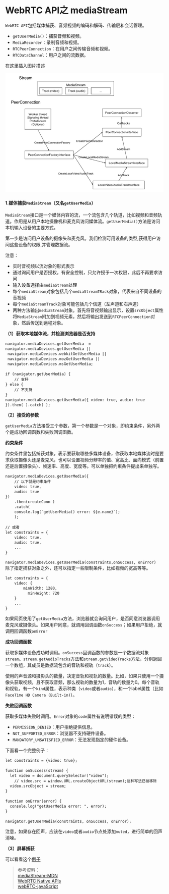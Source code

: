 # WebRTC API之 mediaStream

`WebRTC API`包括媒体捕获、音频视频的编码和解码、传输层和会话管理。

* `getUserMedia()`：捕获音频和视频。
* `MediaRecorder`：录制音频和视频。
* `RTCPeerConnection`：在用户之间传输音频和视频。
* `RTCDataChannel`：用户之间的流数据。

在这里插入图片描述

![](../.gitbook/assets/image%20%282%29.png)

#### 1.媒体捕获`MediaStream`（又名`getUserMedia`） <a id="item-1"></a>

`MediaStream`接口是一个媒体内容的流，一个流包含几个轨道，比如视频和音频轨道。作用是从用户本地摄像机和麦克风访问媒体流。`getUserMedia()`方法是访问本机输入设备的主要方式。

第一步是访问用户设备的摄像头和麦克风。我们检测可用设备的类型,获得用户访问这些设备的权限,并管理数据流。

注意：

* 实时音视频以流对象的形式表示
* 通过询问用户是否授权，有安全控制，只允许授予一次权限，此后不再要求访问
* 输入设备选择由`mediaStream`处理
* 每个`mediaStream`对象包括几个`mediaStreamTRack`对象，代表来自不同设备的音视频
* 每个`mediaStreamTrack`对象可能包括几个信道（左声道和右声道）
* 两种方法输出`mediaStream`对象。首先将音视频输出显示，设置`srcObject`属性将`MediaStream`附加到视频元素，然后将输出发送到`RTCPeerConnection`对象，然后传送到远程对象。

**（1）获取本地媒体流，并检测浏览器是否支持**

```text
navigator.mediaDevices.getUserMedia  =                         navigator.mediaDevices.getUserMedia ||
 navigator.mediaDevices.webkitGetUserMedia ||
 navigator.mediaDevices.mozGetUserMedia ||
 navigator.mediaDevices.msGetUserMedia;

if (navigator.getUserMedia) {
    // 支持
} else {
    // 不支持
}
navigator.mediaDevices.getUserMedia({ video: true, audio: true }).then( ).catch( );
```

**（2）接受的参数**

`getUserMedia`方法接受三个参数，第一个参数是一个对象，即约束条件，另外两个是成功回调函数和失败回调函数。

**约束条件**

约束条件里包括捕获对象，表示要获取哪些多媒体设备，你获取本地媒体流时是要求获取摄像头还是麦克风，也可以设置视频分辨率的值、宽高比、面向模式（前置还是后置摄像头）、帧速率、高度、宽度等。可以单独把约束条件提出来单独写。

```text
navigator.mediaDevices.getUserMedia({
    // 以下就是约束条件
    video: true, 
    audio: true 
})
    .then(createConn )
    .catch(
    console.log(`getUserMedia() error: ${e.name}`);
    );

// 或者
let constraints = {
    video: true,
    audio: true,
    ...
}
```

`navigator.mediaDevices.getUserMedia(constraints,onSuccess, onError)`  
除了指定捕获对象之外，还可以指定一些限制条件，比如视频的宽高等等。

```text
let constraints = {
    video: {
        minWidth: 1280,
          minHeight: 720
    }
    ...
}
```

如果网页使用了`getUserMedia`方法，浏览器就会询问用户，是否同意浏览器调用麦克风或摄像头。如果用户同意，就调用回调函数`onSuccess`；如果用户拒绝，就调用回调函数`onError`

**成功回调函数**

获取多媒体设备成功时调用。`onSuccess`回调函数的参数是一个数据流对象`stream`。`stream.getAudioTracks`方法和`stream.getVideoTracks`方法，分别返回一个数组，其成员是数据流包含的音轨和视轨（`track`）。

使用的声音源和摄影头的数量，决定音轨和视轨的数量。比如，如果只使用一个摄像头获取视频，且不获取音频，那么视轨的数量为1，音轨的数量为0。每个音轨和视轨，有一个`kind`属性，表示种类（`video`或者`audio`），和一个label属性（比如`FaceTime HD Camera (Built-in)`）。

**失败回调函数**

获取多媒体失败时调用。`Error`对象的`code`属性有说明错误的类型：

* `PERMISSION_DENIED`：用户拒绝提供信息。
* `NOT_SUPPORTED_ERROR`：浏览器不支持硬件设备。
* `MANDATORY_UNSATISFIED_ERROR`：无法发现指定的硬件设备。

下面看一个完整例子：

```text
let constraints = {video: true};

function onSuccess(stream) {
  let video = document.querySelector("video");
    // video.src = window.URL.createObjectURL(stream);这种写法已被移除
  video.srcObject = stream;
}

function onError(error) {
  console.log("getUserMedia error: ", error);
}

navigator.getUserMedia(constraints, onSuccess, onError);
```

注意，如果存在回声，应该在`video`或者`audio`节点处添加`muted`，进行简单的回声消噪。

**（3）屏幕捕获**

可以看看这个[例子](https://www.webrtc-experiment.com/RecordRTC/)

> 参考资料：  
> [mediaStream-MDN](https://developer.mozilla.org/zh-CN/docs/Web/API/MediaStream)  
> [WebRTC Native APIs](https://webrtc.org/native-code/native-apis/)  
> [webRTC-javaScript](https://javascript.ruanyifeng.com/htmlapi/webrtc.html#toc1)

